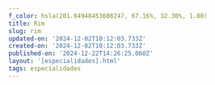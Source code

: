 ```yaml
---
f_color: hsla(201.64948453608247, 67.16%, 32.30%, 1.00)
title: Rim
slug: rim
updated-on: '2024-12-02T10:12:03.733Z'
created-on: '2024-12-02T10:12:03.733Z'
published-on: '2024-12-22T14:26:25.060Z'
layout: '[especialidades].html'
tags: especialidades
---
```




